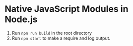 # Native JavaScript Modules in Node.js

1. Run `npm run build` in the root directory
1. Run `npm start` to make a require and log output.

